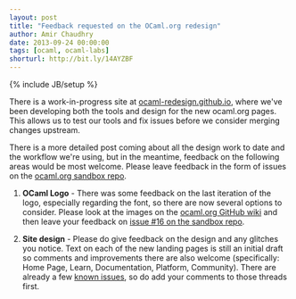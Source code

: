 ```yaml
---
layout: post
title: "Feedback requested on the OCaml.org redesign"
author: Amir Chaudhry
date: 2013-09-24 00:00:00
tags: [ocaml, ocaml-labs]
shorturl: http://bit.ly/14AYZBF
---
```

{% include JB/setup %}

There is a work-in-progress site at 
[ocaml-redesign.github.io](http://ocaml-redesign.github.io), where we've 
been developing both the tools and design for the new ocaml.org pages.  This 
allows us to test our tools and fix issues before we consider merging 
changes upstream.

There is a more detailed post coming about all the design work to date and 
the workflow we're using, but in the meantime, feedback on the following 
areas would be most welcome.  Please leave feedback in the form of issues on 
the [ocaml.org sandbox repo](https://github.com/ocamllabs/sandbox-ocaml.org/issues).  

1. **OCaml Logo** - There was some feedback on the last iteration of the 
logo, especially regarding the font, so there are now several options to 
consider.  Please look at the images on the 
[ocaml.org GitHub wiki](https://github.com/ocaml/ocaml.org/wiki/Draft-OCaml-Logos) and then leave your feedback on 
[issue #16 on the sandbox repo](https://github.com/ocamllabs/sandbox-ocaml.org/issues/16).

2. **Site design** - Please do give feedback on the design and any glitches 
you notice. Text on each of the new landing pages is still an initial draft 
so comments and improvements there are also welcome (specifically: Home 
Page, Learn, Documentation, Platform, Community). There are already a few 
[known issues](https://github.com/ocamllabs/sandbox-ocaml.org/issues), so do 
add your comments to those threads first.  

